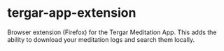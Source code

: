 # tergar-app-extension
Browser extension (Firefox) for the Tergar Meditation App.  This adds the ability to download your meditation logs and search them locally.
